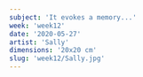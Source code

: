 ```yaml
---
subject: 'It evokes a memory...'
week: 'week12'
date: '2020-05-27'
artist: 'Sally'
dimensions: '20x20 cm'
slug: 'week12/Sally.jpg'
---
```

